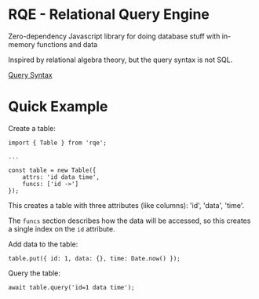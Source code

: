 
# RQE - Relational Query Engine #

Zero-dependency Javascript library for doing database stuff with in-memory functions and data

Inspired by relational algebra theory, but the query syntax is not SQL.

[Query Syntax](./query_syntax.md)

# Quick Example #

Create a table:

    import { Table } from 'rqe';

    ...

    const table = new Table({
        attrs: 'id data time',
        funcs: ['id ->']
    });

This creates a table with three attributes (like columns): 'id', 'data', 'time'.

The `funcs` section describes how the data will be accessed, so this creates a single
index on the `id` attribute.

Add data to the table:

    table.put({ id: 1, data: {}, time: Date.now() });

Query the table:

    await table.query('id=1 data time');

